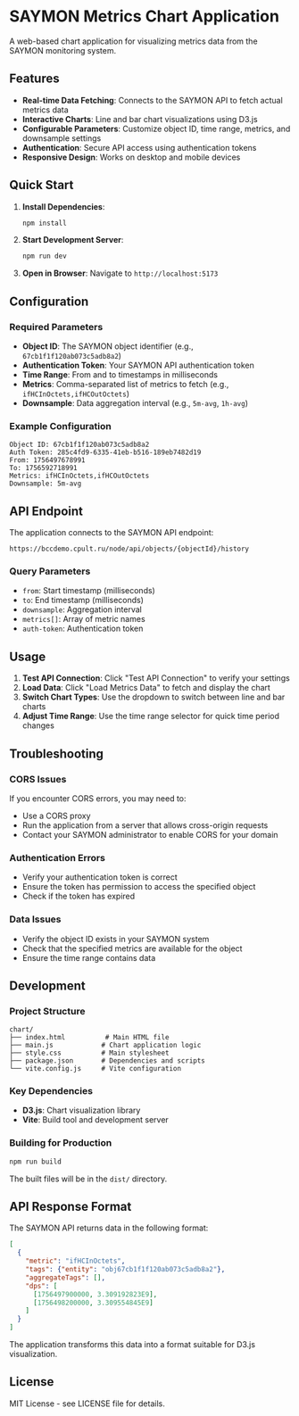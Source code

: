 
# SAYMON Metrics Chart Application

A web-based chart application for visualizing metrics data from the SAYMON monitoring system.

## Features

- **Real-time Data Fetching**: Connects to the SAYMON API to fetch actual metrics data
- **Interactive Charts**: Line and bar chart visualizations using D3.js
- **Configurable Parameters**: Customize object ID, time range, metrics, and downsample settings
- **Authentication**: Secure API access using authentication tokens
- **Responsive Design**: Works on desktop and mobile devices

## Quick Start

1. **Install Dependencies**:
   ```bash
   npm install
   ```

2. **Start Development Server**:
   ```bash
   npm run dev
   ```

3. **Open in Browser**:
   Navigate to `http://localhost:5173`

## Configuration

### Required Parameters

- **Object ID**: The SAYMON object identifier (e.g., `67cb1f1f120ab073c5adb8a2`)
- **Authentication Token**: Your SAYMON API authentication token
- **Time Range**: From and to timestamps in milliseconds
- **Metrics**: Comma-separated list of metrics to fetch (e.g., `ifHCInOctets,ifHCOutOctets`)
- **Downsample**: Data aggregation interval (e.g., `5m-avg`, `1h-avg`)

### Example Configuration

```
Object ID: 67cb1f1f120ab073c5adb8a2
Auth Token: 285c4fd9-6335-41eb-b516-189eb7482d19
From: 1756497678991
To: 1756592718991
Metrics: ifHCInOctets,ifHCOutOctets
Downsample: 5m-avg
```

## API Endpoint

The application connects to the SAYMON API endpoint:
```
https://bccdemo.cpult.ru/node/api/objects/{objectId}/history
```

### Query Parameters

- `from`: Start timestamp (milliseconds)
- `to`: End timestamp (milliseconds)
- `downsample`: Aggregation interval
- `metrics[]`: Array of metric names
- `auth-token`: Authentication token

## Usage

1. **Test API Connection**: Click "Test API Connection" to verify your settings
2. **Load Data**: Click "Load Metrics Data" to fetch and display the chart
3. **Switch Chart Types**: Use the dropdown to switch between line and bar charts
4. **Adjust Time Range**: Use the time range selector for quick time period changes

## Troubleshooting

### CORS Issues

If you encounter CORS errors, you may need to:
- Use a CORS proxy
- Run the application from a server that allows cross-origin requests
- Contact your SAYMON administrator to enable CORS for your domain

### Authentication Errors

- Verify your authentication token is correct
- Ensure the token has permission to access the specified object
- Check if the token has expired

### Data Issues

- Verify the object ID exists in your SAYMON system
- Check that the specified metrics are available for the object
- Ensure the time range contains data

## Development

### Project Structure

```
chart/
├── index.html          # Main HTML file
├── main.js            # Chart application logic
├── style.css          # Main stylesheet
├── package.json       # Dependencies and scripts
└── vite.config.js     # Vite configuration
```

### Key Dependencies

- **D3.js**: Chart visualization library
- **Vite**: Build tool and development server

### Building for Production

```bash
npm run build
```

The built files will be in the `dist/` directory.

## API Response Format

The SAYMON API returns data in the following format:

```json
[
  {
    "metric": "ifHCInOctets",
    "tags": {"entity": "obj67cb1f1f120ab073c5adb8a2"},
    "aggregateTags": [],
    "dps": [
      [1756497900000, 3.309192823E9],
      [1756498200000, 3.309554845E9]
    ]
  }
]
```

The application transforms this data into a format suitable for D3.js visualization.

## License

MIT License - see LICENSE file for details.

